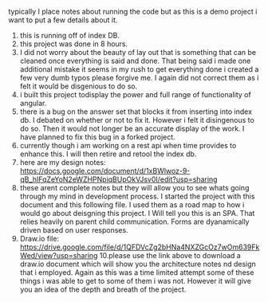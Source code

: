 typically I place notes about running the code but as this is a demo project i want to put a few details about it. 

1. this is running off of index DB.
2. this project was done in 8 hours. 
3. I did not worry about the beauty of lay out that is something that can be cleaned once everything is said and done. That being said i made one additional mistake it seems in my rush to get everything done i created a few very dumb typos please forgive me. I again did not correct them as i felt it would be disgenious to do so. 
4. i built this project todisplay the power and full range of functionality of angular.
5. there is a bug on the answer set that blocks it from inserting into index db. I debated on whether or not to fix it. However i felt it disingenous to do so. Then it would not longer be an accurate display of the work. I have planned to fix this bug in a forked project.
6. currently though i am working on a rest api when time provides to enhance this. I will then retire and retool the index db.
7. here are my design notes: https://docs.google.com/document/d/1xBWlwoz-9-qB_hIFqZeYoN2eWZHPNpiqBUpOkVJsv0I/edit?usp=sharing 
8. these arent complete notes but they will allow you to see whats going through my mind in development process. I started the project with this document and this following file. I used them as a road map to how i would go about deisgning this project. I Will tell you this is an SPA. That relies heavily on parent child communication. Forms are dyanamically driven based on user responses. 
9. Draw.io file: https://drive.google.com/file/d/1QFDVcZg2bHNa4NXZGcOz7wOm639FkWed/view?usp=sharing
10.please use the link above to download a draw.io document which will show you the architecture notes nd design that i employed. Again as this  was a time limited attempt some of these things i was able to get to some of them  i was not. However it will give you an idea of the depth and breath of the project.  
